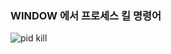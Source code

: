### WINDOW 에서 프로세스 킬 명령어

![pid kill](https://user-images.githubusercontent.com/26784875/46521490-b3c05a00-c8ba-11e8-998d-7199561bf41e.png)
